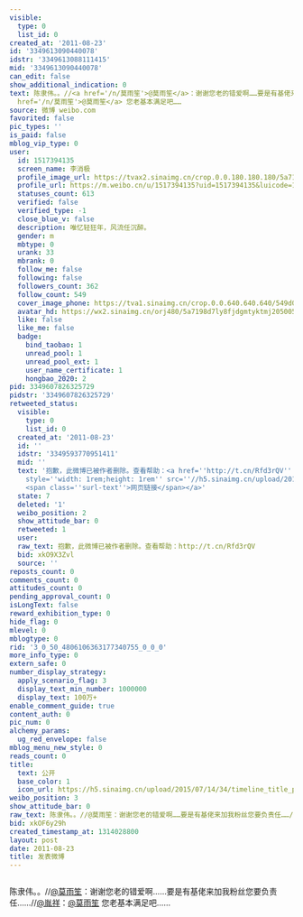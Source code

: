 ```yaml
---
visible:
  type: 0
  list_id: 0
created_at: '2011-08-23'
id: '3349613090440078'
idstr: '3349613088111415'
mid: '3349613090440078'
can_edit: false
show_additional_indication: 0
text: 陈隶伟。。//<a href='/n/莫雨笙'>@莫雨笙</a>：谢谢您老的错爱啊……要是有基佬来加我粉丝您要负责任……//<a href='/n/胤祥'>@胤祥</a>：<a
  href='/n/莫雨笙'>@莫雨笙</a> 您老基本满足吧……
source: 微博 weibo.com
favorited: false
pic_types: ''
is_paid: false
mblog_vip_type: 0
user:
  id: 1517394135
  screen_name: 李消极
  profile_image_url: https://tvax2.sinaimg.cn/crop.0.0.180.180.180/5a7198d7ly8fjdgmtyktmj20500500so.jpg?KID=imgbed,tva&Expires=1606399911&ssig=4TBs6%2FziDE
  profile_url: https://m.weibo.cn/u/1517394135?uid=1517394135&luicode=10000011&lfid=2304131517394135_-_WEIBO_SECOND_PROFILE_WEIBO
  statuses_count: 613
  verified: false
  verified_type: -1
  close_blue_v: false
  description: 唯忆轻狂年，风流任沉醉。
  gender: m
  mbtype: 0
  urank: 33
  mbrank: 0
  follow_me: false
  following: false
  followers_count: 362
  follow_count: 549
  cover_image_phone: https://tva1.sinaimg.cn/crop.0.0.640.640.640/549d0121tw1egm1kjly3jj20hs0hsq4f.jpg
  avatar_hd: https://wx2.sinaimg.cn/orj480/5a7198d7ly8fjdgmtyktmj20500500so.jpg
  like: false
  like_me: false
  badge:
    bind_taobao: 1
    unread_pool: 1
    unread_pool_ext: 1
    user_name_certificate: 1
    hongbao_2020: 2
pid: 3349607826325729
pidstr: '3349607826325729'
retweeted_status:
  visible:
    type: 0
    list_id: 0
  created_at: '2011-08-23'
  id: ''
  idstr: '3349593770951411'
  mid: ''
  text: '抱歉，此微博已被作者删除。查看帮助：<a href=''http://t.cn/Rfd3rQV'' data-hide=''''><span class=''url-icon''><img
    style=''width: 1rem;height: 1rem'' src=''//h5.sinaimg.cn/upload/2015/09/25/3/timeline_card_small_web_default.png''></span>
    <span class=''surl-text''>网页链接</span></a>'
  state: 7
  deleted: '1'
  weibo_position: 2
  show_attitude_bar: 0
  retweeted: 1
  user:
  raw_text: 抱歉，此微博已被作者删除。查看帮助：http://t.cn/Rfd3rQV
  bid: xkO9X3Zvl
  source: ''
reposts_count: 0
comments_count: 0
attitudes_count: 0
pending_approval_count: 0
isLongText: false
reward_exhibition_type: 0
hide_flag: 0
mlevel: 0
mblogtype: 0
rid: '3_0_50_4806106363177340755_0_0_0'
more_info_type: 0
extern_safe: 0
number_display_strategy:
  apply_scenario_flag: 3
  display_text_min_number: 1000000
  display_text: 100万+
enable_comment_guide: true
content_auth: 0
pic_num: 0
alchemy_params:
  ug_red_envelope: false
mblog_menu_new_style: 0
reads_count: 0
title:
  text: 公开
  base_color: 1
  icon_url: https://h5.sinaimg.cn/upload/2015/07/14/34/timeline_title_public_default.png
weibo_position: 3
show_attitude_bar: 0
raw_text: 陈隶伟。。//@莫雨笙：谢谢您老的错爱啊……要是有基佬来加我粉丝您要负责任……//@胤祥：@莫雨笙 您老基本满足吧……
bid: xkOF6y29h
created_timestamp_at: 1314028800
layout: post
date: 2011-08-23
title: 发表微博
---
```


![]()

陈隶伟。。//<a href='/n/莫雨笙'>@莫雨笙</a>：谢谢您老的错爱啊……要是有基佬来加我粉丝您要负责任……//<a href='/n/胤祥'>@胤祥</a>：<a href='/n/莫雨笙'>@莫雨笙</a> 您老基本满足吧……

